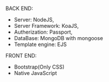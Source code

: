 BACK END:
- Server: NodeJS,
- Server Framework: KoaJS,
- Autherization: Passport,
- DataBase: MongoDB with mongoose
- Template engine: EJS

FRONT END:
- Bootstrap(Only CSS)
- Native JavaScript




